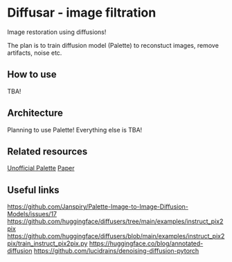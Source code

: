 # Diffusar - image filtration

Image restoration using diffusions!

The plan is to train diffusion model (Palette) to reconstuct images, remove artifacts, noise etc.

## How to use

TBA!

## Architecture

Planning to use Palette!
Everything else is TBA!

## Related resources

[Unofficial Palette](https://github.com/Janspiry/Palette-Image-to-Image-Diffusion-Models)
[Paper](https://arxiv.org/pdf/2111.05826.pdf)

## Useful links

<https://github.com/Janspiry/Palette-Image-to-Image-Diffusion-Models/issues/17>
<https://github.com/huggingface/diffusers/tree/main/examples/instruct_pix2pix>
<https://github.com/huggingface/diffusers/blob/main/examples/instruct_pix2pix/train_instruct_pix2pix.py>
<https://huggingface.co/blog/annotated-diffusion>
<https://github.com/lucidrains/denoising-diffusion-pytorch>
